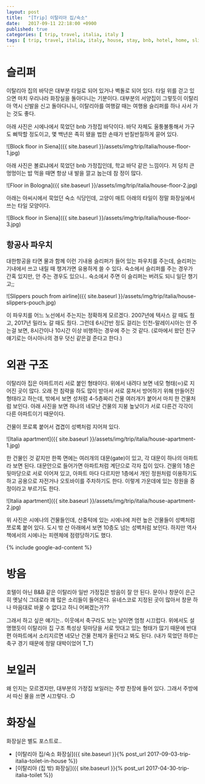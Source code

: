 ```yaml
---
layout: post
title:  "[Trip] 이탈리아 집/숙소"
date:   2017-09-11 22:18:00 +0900
published: true
categories: [ trip, travel, italia, italy ]
tags: [ trip, travel, italia, italy, house, stay, bnb, hotel, home, slippers, toilet, exterior, structure, architecture ]
---
```


# 슬리퍼

이탈리아 집의 바닥은 대부분 타일로 되어 있거나 벽돌로 되어 있다. 타일 위를 걷고 있으면 마치 우리나라 화장실을 돌아다니는 기분이다. 대부분의 서양집이 그렇듯이 이탈리아 역시 신발을 신고 돌아다니니, 이탈리아를 여행갈 때는 여행용 슬리퍼를 하나 사서 가는 것도 좋다.

아래 사진은 시에나에서 묵었던 bnb 가정집 바닥이다. 바닥 자체도 울퉁불퉁해서 가구도 삐딱할 정도이고, 몇 백년은 족히 됐을 법한 손때가 반질반질하게 묻어 있다.

![Block floor in Siena]({{ site.baseurl }}/assets/img/trip/italia/house-floor-1.jpg)

아래 사진은 볼로냐에서 묵었던 bnb 가정집인데, 학교 바닥 같은 느낌이다. 저 덩치 큰 멍멍이는 밥 먹을 때면 항상 내 발을 깔고 눕는데 참 정이 많다.

![Floor in Bologna]({{ site.baseurl }}/assets/img/trip/italia/house-floor-2.jpg)

아래는 아씨시에서 묵었던 숙소 식당인데, 고양이 매트 아래의 타일이 정말 화장실에서 쓰는 타일 모양이다.

![Block floor in Siena]({{ site.baseurl }}/assets/img/trip/italia/house-floor-3.jpg)


## 항공사 파우치

대한항공을 타면 물과 함께 이런 기내용 슬리퍼가 들어 있는 파우치를 주는데, 슬리퍼는 기내에서 쓰고 내릴 때 챙겨가면 유용하게 쓸 수 있다. 숙소에서 슬리퍼를 주는 경우가 간혹 있지만, 안 주는 경우도 있으니.. 숙소에서 주면 이 슬리퍼는 버려도 되니 일단 챙기고;;

![Slippers pouch from airline]({{ site.baseurl }}/assets/img/trip/italia/house-slippers-pouch.jpg)

이 파우치를 어느 노선에서 주는지는 정확하게 모르겠다. 2007년에 텍사스 갈 때도 줬고, 2017년 밀라노 갈 때도 줬다. 그런데 6시간반 정도 걸리는 인천-말레이시아는 안 주는걸 보면, 8시간이나 10시간 이상 비행하는 경우에 주는 것 같다. (로마에서 왔던 친구 얘기로는 아시아나의 경우 덧신 같은걸 준다고 한다.)


# 외관 구조

이탈리아 집은 아파트끼리 서로 붙인 형태이다. 위에서 내려다 보면 네모 형태(`ㅁ`)로 지어진 곳이 많다. 오래 전 침략을 하도 많이 받아서 서로 뭉쳐서 방어하기 위해 만들어진 형태라고 하는데, 밖에서 보면 성처럼 4-5층짜리 건물 여러개가 붙어서 마치 한 건물처럼 보인다. 아래 사진을 보면 하나의 네모난 건물의 지붕 높낮이가 서로 다른건 각각이 다른 아파트이기 때문이다.

건물이 쪼로록 붙어서 겹겹이 성벽처럼 지어져 있다.

![Italia apartment]({{ site.baseurl }}/assets/img/trip/italia/house-apartment-1.jpg)

한 건물인 것 같지만 한쪽 면에는 여러개의 대문(gate)이 있고, 각 대문이 하나의 아파트라 보면 된다. 대문안으로 들어가면 아파트처럼 계단으로 각자 집이 있다. 건물의 1층은 뒷마당으로 서로 이어져 있고, 아파트 마다 다르지만 1층에서 개인 정원처럼 이용하기도 하고 공용으로 자전거나 오토바이를 주차하기도 한다. 이렇게 가운데에 있는 정원을 중정이라고 부르기도 한다.

![Italia apartment]({{ site.baseurl }}/assets/img/trip/italia/house-apartment-2.jpg)

위 사진은 시에나의 건물들인데, 산중턱에 있는 시에나에 저런 높은 건물들이 성벽처럼 쪼로록 붙어 있다. 도시 밖 산 아래에서 보면 10층도 넘는 성벽처럼 보인다. 하지만 역사책에서의 시에나는 피렌체에 점령당하기도 했다.

{% include google-ad-content %}


# 방음

호텔이 아닌 B&B 같은 이탈리아 일반 가정집은 방음이 잘 안 된다. 문이나 창문이 은근히 옛날식 그대로라 꽤 많은 소리들이 들어온다. 유네스코로 지정된 곳이 많아서 창문 하나 마음대로 바꿀 수 없다고 하니 어쩌겠는가??

그래서 하고 싶은 얘기는.. 이웃에서 축구라도 보는 날이면 엄청 시끄럽다. 위에서도 설명했듯이 이탈리아 집 구조 특성상 뒷마당을 서로 맛대고 있는 형태가 많기 때문에 반대편 아파트에서 소리지르면 네모난 건물 전체가 울린다고 봐도 된다. (내가 묵었던 하루는 축구 경기 때문에 정말 대박이었어 T_T)


# 보일러

왜 인지는 모르겠지만, 대부분의 가정집 보일러는 주방 찬장에 들어 있다. 그래서 주방에서 따신 물을 쓰면 시끄렇다. :D


# 화장실

화장실은 별도 포스트로..

- [이탈리아 집/숙소 화장실]({{ site.baseurl }}{% post_url 2017-09-03-trip-italia-toilet-in-house %})
- [이탈리아 (집 밖) 화장실]({{ site.baseurl }}{% post_url 2017-04-30-trip-italia-toilet %})
